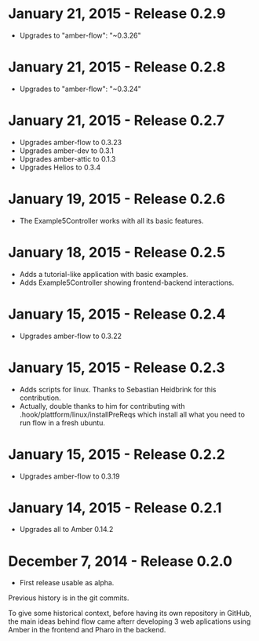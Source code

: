 January 21, 2015 - Release 0.2.9
===================================

* Upgrades to "amber-flow": "~0.3.26"


January 21, 2015 - Release 0.2.8
===================================

* Upgrades to "amber-flow": "~0.3.24"


January 21, 2015 - Release 0.2.7
===================================

* Upgrades amber-flow to 0.3.23
* Upgrades amber-dev to 0.3.1
* Upgrades amber-attic to 0.1.3
* Upgrades Helios to 0.3.4

January 19, 2015 - Release 0.2.6
===================================

* The Example5Controller works with all its basic features.

January 18, 2015 - Release 0.2.5
===================================

* Adds a tutorial-like application with basic examples.
* Adds Example5Controller showing frontend-backend interactions.

January 15, 2015 - Release 0.2.4
===================================

* Upgrades amber-flow to 0.3.22

January 15, 2015 - Release 0.2.3
===================================

* Adds scripts for linux. Thanks to Sebastian Heidbrink for this contribution.
* Actually, double thanks to him for contributing with .hook/plattform/linux/installPreReqs which install all what you need to run flow in a fresh ubuntu.

January 15, 2015 - Release 0.2.2
===================================

* Upgrades amber-flow to 0.3.19

January 14, 2015 - Release 0.2.1
===================================

* Upgrades all to Amber 0.14.2


December 7, 2014 - Release 0.2.0
===================================

* First release usable as alpha.

Previous history is in the git commits.

To give some historical context, before having its own repository in GitHub, the main ideas behind flow came afterr developing 3 web aplications using Amber in the frontend and Pharo in the backend.
